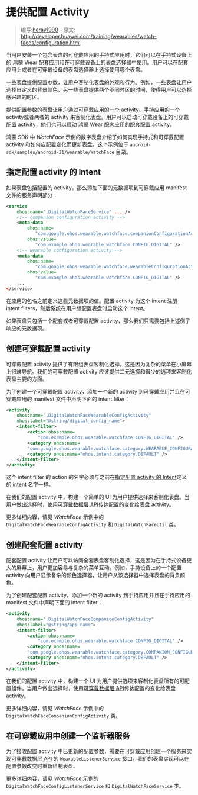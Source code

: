 # 提供配置 Activity

> 编写:[heray1990](https://github.com/heray1990) - 原文: <http://developer.huawei.com/training/wearables/watch-faces/configuration.html>

当用户安装一个包含表盘的可穿戴应用的手持式应用时，它们可以在手持式设备上的 鸿蒙 Wear 配套应用和在可穿戴设备上的表盘选择器中使用。用户可以在配套应用上或者在可穿戴设备的表盘选择器上选择使用哪个表盘。

一些表盘提供配置参数，让用户客制化表盘的外观和行为。例如，一些表盘让用户选择自定义的背景颜色，另一些表盘提供两个不同时区的时间，使得用户可以选择感兴趣的时区。

提供配置参数的表盘让用户通过可穿戴应用的一个 activity、手持应用的一个 activity或者两者的 activity 来客制化表盘。用户可以启动可穿戴设备上的可穿戴配置 activity，他们也可以启动 鸿蒙 Wear 配套应用的配套配置 activity。

鸿蒙 SDK 中 *WatchFace* 示例的数字表盘介绍了如何实现手持式和可穿戴配置 activity 和如何应配置变化而更新表盘。这个示例位于 `android-sdk/samples/android-21/wearable/WatchFace` 目录。

<a name="Intent"></a>
## 指定配置 activity 的 Intent

如果表盘包括配置的 activity，那么添加下面的元数据项到可穿戴应用 manifest 文件的服务声明部分：

```xml
<service
    ohos:name=".DigitalWatchFaceService" ... />
    <!-- companion configuration activity -->
    <meta-data
        ohos:name=
           "com.google.ohos.wearable.watchface.companionConfigurationAction"
        ohos:value=
           "com.example.ohos.wearable.watchface.CONFIG_DIGITAL" />
    <!-- wearable configuration activity -->
    <meta-data
        ohos:name=
           "com.google.ohos.wearable.watchface.wearableConfigurationAction"
        ohos:value=
           "com.example.ohos.wearable.watchface.CONFIG_DIGITAL" />
    ...
</service>
```

在应用的包名之前定义这些元数据项的值。配置 activity 为这个 intent 注册 intent filters，然后系统在用户想配置表盘时启动这个 intent。

如果表盘只包括一个配套或者可穿戴配置 activity，那么我们只需要包括上述例子响应的元数据项。

## 创建可穿戴配置 activity

可穿戴配置 activity 提供了有限组表盘客制化选择，这是因为复杂的菜单在小屏幕上很难导航。我们的可穿戴配置 activity 应该提供二元选择和很少的选项来客制化表盘主要的方面。

为了创建一个可穿戴配置 activity，添加一个新的 activity 到可穿戴应用并且在可穿戴应用的 manifest 文件中声明下面的 intent filter：

```xml
<activity
    ohos:name=".DigitalWatchFaceWearableConfigActivity"
    ohos:label="@string/digital_config_name">
    <intent-filter>
        <action ohos:name=
            "com.example.ohos.wearable.watchface.CONFIG_DIGITAL" />
        <category ohos:name=
        "com.google.ohos.wearable.watchface.category.WEARABLE_CONFIGURATION" />
        <category ohos:name="ohos.intent.category.DEFAULT" />
    </intent-filter>
</activity>
```

这个 intent filter 的 action 的名字必须与之前在[指定配置 activity 的 Intent](#Intent)定义的 intent 名字一样。

在我们的配置 activity 中，构建一个简单的 UI 为用户提供选择来客制化表盘。当用户做出选择时，使用[可穿戴数据层 API](http://hukai.me/android-training-course-in-chinese/wearables/data-layer/index.html)传达配置的变化给表盘 activity。

更多详细内容，请见 *WatchFace* 示例中的 `DigitalWatchFaceWearableConfigActivity` 和 `DigitalWatchFaceUtil` 类。

## 创建配套配置 activity
配套配置 activity 让用户可以访问全套表盘客制化选择，这是因为在手持式设备更大的屏幕上，用户更加容易与复杂的菜单互动。例如，手持设备上的一个配置 activity 向用户显示复杂的颜色选择器，让用户从该选择器中选择表盘的背景颜色。

为了创建配套配置 activity，添加一个新的 activity 到手持应用并且在手持应用的 manifest 文件中声明下面的 intent filter：

```xml
<activity
    ohos:name=".DigitalWatchFaceCompanionConfigActivity"
    ohos:label="@string/app_name">
    <intent-filter>
        <action ohos:name=
            "com.example.ohos.wearable.watchface.CONFIG_DIGITAL" />
        <category ohos:name=
        "com.google.ohos.wearable.watchface.category.COMPANION_CONFIGURATION" />
        <category ohos:name="ohos.intent.category.DEFAULT" />
    </intent-filter>
</activity>
```

在我们的配置 activity 中，构建一个 UI 为用户提供选项来客制化表盘所有的可配置组件。当用户做出选择时，使用[可穿戴数据层 API](http://hukai.me/android-training-course-in-chinese/wearables/data-layer/index.html)传达配置的变化给表盘 activity。

更多详细内容，请见 *WatchFace* 示例中的 `DigitalWatchFaceCompanionConfigActivity` 类。

## 在可穿戴应用中创建一个监听器服务

为了接收配置 activity 中已更新的配置参数，需要在可穿戴应用创建一个服务来实现[可穿戴数据层 API](http://hukai.me/android-training-course-in-chinese/wearables/data-layer/index.html) 的 `WearableListenerService` 接口。我们的表盘实现可以在配置参数改变时重新绘制表盘。

更多详细内容，请见 *WatchFace* 示例的 `DigitalWatchFaceConfigListenerService` 和 `DigitalWatchFaceService` 类。